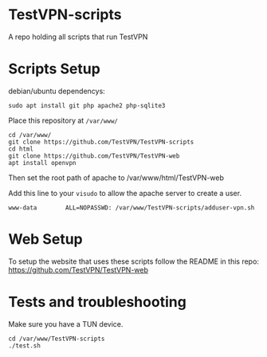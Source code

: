 # TestVPN-scripts
A repo holding all scripts that run TestVPN

# Scripts Setup

debian/ubuntu dependencys:
```
sudo apt install git php apache2 php-sqlite3
```

Place this repository at ``/var/www/``

```
cd /var/www/
git clone https://github.com/TestVPN/TestVPN-scripts
cd html
git clone https://github.com/TestVPN/TestVPN-web
apt install openvpn
```

Then set the root path of apache to /var/www/html/TestVPN-web


Add this line to your ``visudo`` to allow the apache server to create a user.
```
www-data        ALL=NOPASSWD: /var/www/TestVPN-scripts/adduser-vpn.sh
```

# Web Setup

To setup the website that uses these scripts follow the README in this repo:
https://github.com/TestVPN/TestVPN-web

# Tests and troubleshooting

Make sure you have a TUN device.

```
cd /var/www/TestVPN-scripts
./test.sh
```


